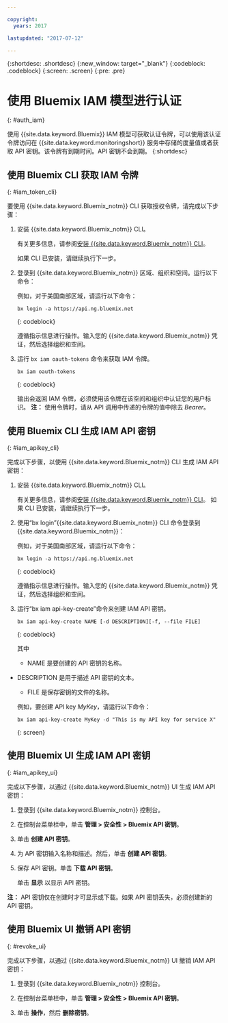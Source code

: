 ```yaml
---

copyright:
  years: 2017

lastupdated: "2017-07-12"

---
```



{:shortdesc: .shortdesc}
{:new_window: target="_blank"}
{:codeblock: .codeblock}
{:screen: .screen}
{:pre: .pre}


# 使用 Bluemix IAM 模型进行认证
{: #auth_iam}

使用 {{site.data.keyword.Bluemix}} IAM 模型可获取认证令牌，可以使用该认证令牌访问在 {{site.data.keyword.monitoringshort}} 服务中存储的度量值或者获取 API 密钥。该令牌有到期时间。API 密钥不会到期。
{:shortdesc}


## 使用 Bluemix CLI 获取 IAM 令牌 
{: #iam_token_cli}

要使用 {{site.data.keyword.Bluemix_notm}} CLI 获取授权令牌，请完成以下步骤：

1. 安装 {{site.data.keyword.Bluemix_notm}} CLI。

   有关更多信息，请参阅[安装 {{site.data.keyword.Bluemix_notm}} CLI](/docs/services/cloud-monitoring/qa/cli_qa.html#cli_qa)。
   
   如果 CLI 已安装，请继续执行下一步。
    
2. 登录到 {{site.data.keyword.Bluemix_notm}} 区域、组织和空间。运行以下命令：

    例如，对于美国南部区域，请运行以下命令：
	
    ```
    bx login -a https://api.ng.bluemix.net
    ```
    {: codeblock}

    遵循指示信息进行操作。输入您的 {{site.data.keyword.Bluemix_notm}} 凭证，然后选择组织和空间。
	
3. 运行 `bx iam oauth-tokens` 命令来获取 IAM 令牌。

    ```
	bx iam oauth-tokens
	```
	{: codeblock}
	
	输出会返回 IAM 令牌，必须使用该令牌在该空间和组织中认证您的用户标识。
**注：** 使用令牌时，请从 API 调用中传递的令牌的值中除去 *Bearer*。
		
		
## 使用 Bluemix CLI 生成 IAM API 密钥
{: #iam_apikey_cli}

完成以下步骤，以使用 {{site.data.keyword.Bluemix_notm}} CLI 生成 IAM API 密钥：

1. 安装 {{site.data.keyword.Bluemix_notm}} CLI。

   有关更多信息，请参阅[安装 {{site.data.keyword.Bluemix_notm}} CLI](/docs/services/cloud-monitoring/qa/cli_qa.html#cli_qa)。
   如果 CLI 已安装，请继续执行下一步。

2. 使用“bx login”{{site.data.keyword.Bluemix_notm}} CLI 命令登录到 {{site.data.keyword.Bluemix_notm}}：

    例如，对于美国南部区域，请运行以下命令：
	
    ```
    bx login -a https://api.ng.bluemix.net
    ```
    {: codeblock}

    遵循指示信息进行操作。输入您的 {{site.data.keyword.Bluemix_notm}} 凭证，然后选择组织和空间。

3. 运行“bx iam api-key-create”命令来创建 IAM API 密钥。

    ```
    bx iam api-key-create NAME [-d DESCRIPTION][-f, --file FILE]
	```
	{: codeblock} 
	
	其中
	
	* NAME 是要创建的 API 密钥的名称。
 * DESCRIPTION 是用于描述 API 密钥的文本。
	* FILE 是保存密钥的文件的名称。
	
    例如，要创建 API key *MyKey*，请运行以下命令：
	
	```
	bx iam api-key-create MyKey -d "This is my API key for service X" 
	```
	{: screen}
	
## 使用 Bluemix UI 生成 IAM API 密钥
{: #iam_apikey_ui}

完成以下步骤，以通过 {{site.data.keyword.Bluemix_notm}} UI 生成 IAM API 密钥：
1. 登录到 {{site.data.keyword.Bluemix_notm}} 控制台。

2. 在控制台菜单栏中，单击 **管理 > 安全性 > Bluemix API 密钥**。

3. 单击 **创建 API 密钥**。

4. 为 API 密钥输入名称和描述。然后，单击 **创建 API 密钥**。

5. 保存 API 密钥。单击 **下载 API 密钥**。

    单击 **显示** 以显示 API 密钥。

**注：** API 密钥仅在创建时才可显示或下载。如果 API 密钥丢失，必须创建新的 API 密钥。
## 使用 Bluemix UI 撤销 API 密钥
{: #revoke_ui}
	
完成以下步骤，以通过 {{site.data.keyword.Bluemix_notm}} UI 撤销 IAM API 密钥：

1. 登录到 {{site.data.keyword.Bluemix_notm}} 控制台。

2. 在控制台菜单栏中，单击 **管理 > 安全性 > Bluemix API 密钥**。

3. 单击 **操作**，然后 **删除密钥**。





	

	
	
	
	
	
	
